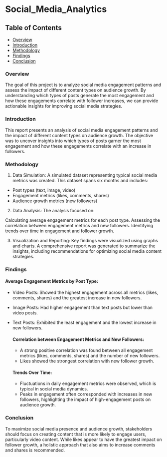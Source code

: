 # Social_Media_Analytics

## Table of Contents

- [Overview](#overview)
- [Introduction](#introduction)
- [Methodology](#methodology)
- [Findings](#findings)
- [Conclusion](#conclsuion)


### Overview

The goal of this project is to analyze social media engagement patterns and assess the impact of different content types on audience growth. By understanding which types of posts generate the most engagement and how these engagements correlate with follower increases, we can provide actionable insights for improving social media strategies.


### Introduction

This report presents an analysis of social media engagement patterns and the impact of different content types on audience growth. The objective was to uncover insights into which types of posts garner the most engagement and how these engagements correlate with an increase in followers.


### Methodology


1. Data Simulation: A simulated dataset representing typical social media metrics was created. This dataset spans six months and includes:

  - Post types (text, image, video)
  - Engagement metrics (likes, comments, shares)
  - Audience growth metrics (new followers)


2. Data Analysis: The analysis focused on:

Calculating average engagement metrics for each post type.
Assessing the correlation between engagement metrics and new followers.
Identifying trends over time in engagement and follower growth.


3. Visualization and Reporting: Key findings were visualized using graphs and charts. A comprehensive report was generated to summarize the insights, including recommendations for optimizing social media content strategies.




### Findings

#### Average Engagement Metrics by Post Type:

- Video Posts: Showed the highest engagement across all metrics (likes, comments, shares) and the greatest increase in new followers.
- Image Posts: Had higher engagement than text posts but lower than video posts.
- Text Posts: Exhibited the least engagement and the lowest increase in new followers.

  #### Correlation between Engagement Metrics and New Followers:
    - A strong positive correlation was found between all engagement metrics (likes, comments, shares) and the number of new followers.
    - Likes showed the strongest correlation with new follower growth.

  #### Trends Over Time:
    - Fluctuations in daily engagement metrics were observed, which is typical in social media dynamics.
    - Peaks in engagement often corresponded with increases in new followers, highlighting the impact of high-engagement posts on audience growth.



### Conclusion

To maximize social media presence and audience growth, stakeholders should focus on creating content that is more likely to engage users, particularly video content. While likes appear to have the greatest impact on follower growth, a holistic approach that also aims to increase comments and shares is recommended.
